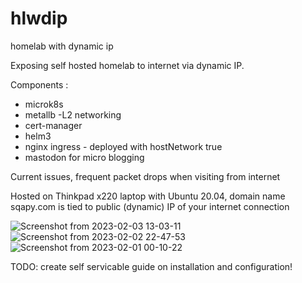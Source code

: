 # hlwdip
homelab with dynamic ip

Exposing self hosted homelab to internet via dynamic IP.

Components :
* microk8s
* metallb -L2 networking 
* cert-manager
* helm3
* nginx ingress - deployed with hostNetwork true
* mastodon for micro blogging 

Current issues, frequent  packet drops when visiting from internet

Hosted on Thinkpad x220 laptop with Ubuntu 20.04, domain name sqapy.com is tied to public (dynamic) IP of your internet connection

![Screenshot from 2023-02-03 13-03-11](https://user-images.githubusercontent.com/503043/216710254-4ac78338-bff5-43a6-b9bb-8d8bb438f632.png)
![Screenshot from 2023-02-02 22-47-53](https://user-images.githubusercontent.com/503043/216710282-3adb70ec-80a8-462a-8e56-5eea124c1fc4.png)
![Screenshot from 2023-02-01 00-10-22](https://user-images.githubusercontent.com/503043/216710298-8e94cbc6-43af-4892-bf4c-ad6832806ceb.png)




TODO: create self servicable guide on installation and configuration!
